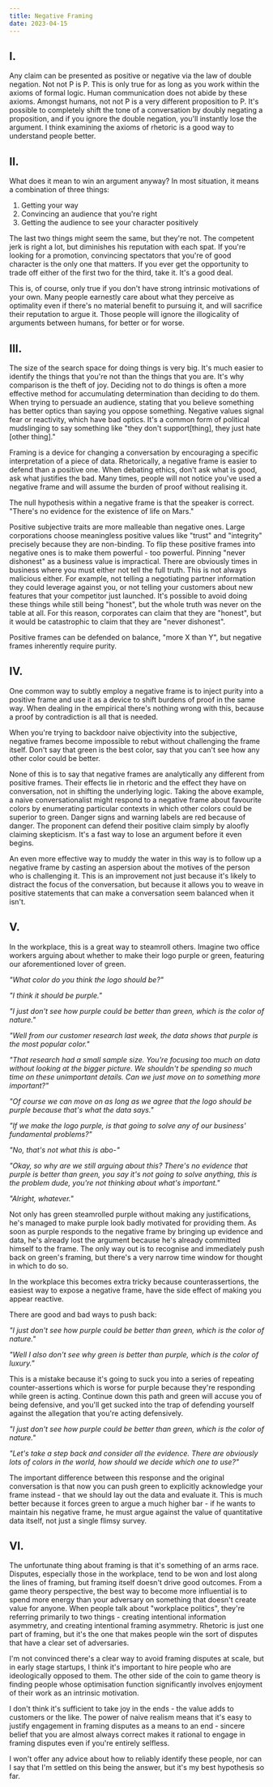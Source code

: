 ```yaml
---
title: Negative Framing
date: 2023-04-15
---
```


## I.

Any claim can be presented as positive or negative via the law of double negation. Not not P is P. This is only true
for as long as you work within the axioms of formal logic. Human communication does not abide by these axioms. Amongst
humans, not not P is a very different proposition to P. It's possible to completely shift the tone of a conversation
by doubly negating a proposition, and if you ignore the double negation, you'll instantly lose the argument. I think
examining the axioms of rhetoric is a good way to understand people better.

## II.

What does it mean to win an argument anyway? In most situation, it means a combination of three things:

1. Getting your way
2. Convincing an audience that you're right
3. Getting the audience to see your character positively

The last two things might seem the same, but they're not. The competent jerk is right a lot, but diminishes his
reputation with each spat. If you're looking for a promotion, convincing spectators that you're of good character is
the only one that matters. If you ever get the opportunity to trade off either of the first two for the third, take
it. It's a good deal.

This is, of course, only true if you don't have strong intrinsic motivations of your own. Many people earnestly care
about what they perceive as optimality even if there's no material benefit to pursuing it, and will sacrifice their
reputation to argue it. Those people will ignore the illogicality of arguments between humans, for better or for
worse.

## III.
The size of the search space for doing things is very big. It's much easier to identify the things that you're not
than the things that you are. It's why comparison is the theft of joy. Deciding not to do things is often a
more effective method for accumulating determination than deciding to do them. When trying to persuade an audience,
stating that you believe something has better optics than saying you oppose something. Negative values signal fear
or reactivity, which have bad optics. It's a common form of political mudslinging to say something like "they don't
support[thing], they just hate [other thing]."

Framing is a device for changing a conversation by encouraging a specific interpretation of a piece of data.
Rhetorically, a negative frame is easier to defend than a positive one. When debating ethics, don't ask what is good,
ask what justifies the bad. Many times, people will not notice you've used a negative frame and will assume the burden
of proof without realising it.

The null hypothesis within a negative frame is that the speaker is correct. "There's no evidence for the existence of
life on Mars."

Positive subjective traits are more malleable than negative ones. Large corporations choose meaningless positive values like "trust" and "integrity" precisely because they are
non-binding. To flip these positive frames into negative ones is to make them powerful - too powerful. Pinning "never
dishonest" as a business value is impractical. There are obviously times in business where you must either not tell the
full truth. This is not always malicious either. For example, not telling a negotiating partner information they could
leverage against you, or not telling your customers about new features that your competitor just launched. It's
possible to avoid doing these things while still being "honest", but the whole truth was never on the table at all. For
this reason, corporates can claim that they are "honest", but it would be catastrophic to claim that they are "never
dishonest".

Positive frames can be defended on balance, "more X than Y", but negative frames inherently require purity.

## IV.
One common way to subtly employ a negative frame is to inject purity into a positive frame and use it as a device
to shift burdens of proof in the same way. When dealing in the empirical there's nothing wrong with this, because a
proof by contradiction is all that is needed.

When you're trying to backdoor naive objectivity into the subjective, negative frames become impossible to rebut
without challenging the frame itself. Don't say that green is the best color, say that you can't see how any other
color could be better.

None of this is to say that negative frames are analytically any different from positive frames. Their effects lie in
rhetoric and the effect they have on conversation, not in shifting the underlying logic. Taking the above example, a
naive conversationalist might respond to a negative frame about favourite colors by enumerating particular contexts in
which other colors could be superior to green. Danger signs and warning labels are red because of danger. The proponent
can defend their positive claim simply by aloofly claiming skepticism. It's a fast way to lose an argument before it
even begins.

An even more effective way to muddy the water in this way is to follow up a negative frame by casting an aspersion
about the motives of the person who is challenging it. This is an improvement not just because it's likely to distract
the focus of the conversation, but because it allows you to weave in positive statements that can make a conversation
seem balanced when it isn't.

## V.
In the workplace, this is a great way to steamroll others. Imagine two office workers arguing about whether to make
their logo purple or green, featuring our aforementioned lover of green.

*"What color do you think the logo should be?"*

*"I think it should be purple."*

*"I just don't see how purple could be better than green, which is the color of nature."*

*"Well from our customer research last week, the data shows that purple is the most popular color."*

*"That research had a small sample size. You're focusing too much on data without looking at the bigger picture. We shouldn't be spending so much time on these unimportant details. Can we just move on to something more important?"*

*"Of course we can move on as long as we agree that the logo should be purple because that's what the data says."*

*"If we make the logo purple, is that going to solve any of our business' fundamental problems?"*

*"No, that's not what this is abo-"*

*"Okay, so why are we still arguing about this? There's no evidence that purple is better than green, you say it's not going to solve anything, this is the problem dude, you're not thinking about what's important."*

*"Alright, whatever."*

Not only has green steamrolled purple without making any justifications, he's managed to make purple look badly
motivated for providing them. As soon as purple responds to the negative frame by bringing up evidence and data, he's
already lost the argument because he's already committed himself to the frame. The only way out is to recognise and
immediately push back on green's framing, but there's a very narrow time window for thought in which to do so.

In the workplace this becomes extra tricky because counterassertions, the easiest way to expose a negative frame, have
the side effect of making you appear reactive.

There are good and bad ways to push back:

*"I just don't see how purple could be better than green, which is the color of nature."*

*"Well I also don't see why green is better than purple, which is the color of luxury."*

This is a mistake because it's going to suck you into a series of repeating counter-assertions which is worse for
purple because they're responding while green is acting. Continue down this path and green will accuse you of being
defensive, and you'll get sucked into the trap of defending yourself against the allegation that you're acting
defensively.

*"I just don't see how purple could be better than green, which is the color of nature."*

*"Let's take a step back and consider all the evidence. There are obviously lots of colors in the world, how should we
decide which one to use?"*

The important difference between this response and the original conversation is that now you can push green to
explicitly acknowledge your frame instead - that we should lay out the data and evaluate it. This is much better
because it forces green to argue a much higher bar - if he wants to maintain his negative frame, he must argue against
the value of quantitative data itself, not just a single flimsy survey.


## VI.
The unfortunate thing about framing is that it's something of an arms race. Disputes, especially those in the
workplace, tend to be won and lost along the lines of framing, but framing itself doesn't drive good outcomes. From a
game theory perspective, the best way to become more influential is to spend more energy than your adversary on
something that doesn't create value for anyone. When people talk about "workplace politics", they're referring
primarily to two things - creating intentional information asymmetry, and creating intentional framing asymmetry.
Rhetoric is just one part of framing, but it's the one that makes people win the sort of disputes that have a clear set
of adversaries.

I'm not convinced there's a clear way to avoid framing disputes at scale, but in early stage startups, I think it's
important to hire people who are ideologically opposed to them. The other side of the coin to game theory is finding
people whose optimisation function significantly involves enjoyment of their work as an intrinsic motivation.

I don't think it's sufficient to take joy in the ends - the value adds to customers or the like. The power of naive
realism means that it's easy to justify engagement in framing disputes as a means to an end - sincere belief that you
are almost always correct makes it rational to engage in framing disputes even if you're entirely selfless.

I won't offer any advice about how to reliably identify these people, nor can I say that I'm settled on this being the
answer, but it's my best hypothesis so far.